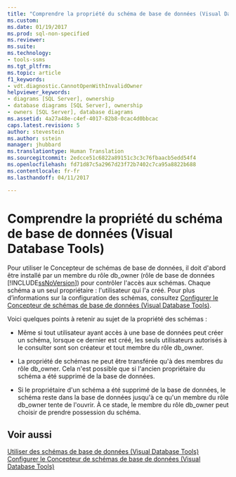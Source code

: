 ```yaml
---
title: "Comprendre la propriété du schéma de base de données (Visual Database Tools) | Microsoft Docs"
ms.custom: 
ms.date: 01/19/2017
ms.prod: sql-non-specified
ms.reviewer: 
ms.suite: 
ms.technology:
- tools-ssms
ms.tgt_pltfrm: 
ms.topic: article
f1_keywords:
- vdt.diagnostic.CannotOpenWithInvalidOwner
helpviewer_keywords:
- diagrams [SQL Server], ownership
- database diagrams [SQL Server], ownership
- owners [SQL Server], database diagrams
ms.assetid: 4a27a48e-c4ef-4017-82b8-0cac4d0bbcac
caps.latest.revision: 5
author: stevestein
ms.author: sstein
manager: jhubbard
ms.translationtype: Human Translation
ms.sourcegitcommit: 2edcce51c6822a89151c3c3c76fbaacb5edd54f4
ms.openlocfilehash: fd71d87c5a2967d23f72b7402c7ca95a8822b688
ms.contentlocale: fr-fr
ms.lasthandoff: 04/11/2017

---
```

# <a name="understand-database-diagram-ownership-visual-database-tools"></a>Comprendre la propriété du schéma de base de données (Visual Database Tools)
Pour utiliser le Concepteur de schémas de base de données, il doit d'abord être installé par un membre du rôle db_owner (rôle de base de données [!INCLUDE[ssNoVersion](../../includes/ssnoversion_md.md)]) pour contrôler l'accès aux schémas. Chaque schéma a un seul propriétaire : l'utilisateur qui l'a créé. Pour plus d’informations sur la configuration des schémas, consultez [Configurer le Concepteur de schémas de base de données (Visual Database Tools)](../../ssms/visual-db-tools/set-up-database-diagram-designer-visual-database-tools.md).  
  
Voici quelques points à retenir au sujet de la propriété des schémas :  
  
-   Même si tout utilisateur ayant accès à une base de données peut créer un schéma, lorsque ce dernier est créé, les seuls utilisateurs autorisés à le consulter sont son créateur et tout membre du rôle db_owner.  
  
-   La propriété de schémas ne peut être transférée qu'à des membres du rôle db_owner. Cela n'est possible que si l'ancien propriétaire du schéma a été supprimé de la base de données.  
  
-   Si le propriétaire d'un schéma a été supprimé de la base de données, le schéma reste dans la base de données jusqu'à ce qu'un membre du rôle db_owner tente de l'ouvrir. À ce stade, le membre du rôle db_owner peut choisir de prendre possession du schéma.  
  
## <a name="see-also"></a>Voir aussi  
[Utiliser des schémas de base de données (Visual Database Tools)](../../ssms/visual-db-tools/work-with-database-diagrams-visual-database-tools.md)  
[Configurer le Concepteur de schémas de base de données (Visual Database Tools)](../../ssms/visual-db-tools/set-up-database-diagram-designer-visual-database-tools.md)  
  

